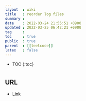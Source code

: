 ```yaml
---
layout  : wiki
title   : reorder log files
summary : 
date    : 2022-03-24 21:55:51 +0900
updated : 2022-03-25 06:42:21 +0900
tag     : 
toc     : true
public  : true
parent  : [[leetcode]] 
latex   : false
---
```

* TOC
{:toc}

# 


## URL
* [Link](https://leetcode.com/problems/reorder-data-in-log-files/)
